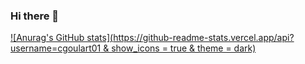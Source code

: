 ### Hi there 👋

[![Anurag's GitHub stats](https://github-readme-stats.vercel.app/api?username=cgoulart01 & show_icons = true & theme = dark)](https://github.com/anuraghazra/github-readme-stats)
